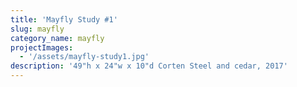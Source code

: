 ```yaml
---
title: 'Mayfly Study #1'
slug: mayfly
category_name: mayfly
projectImages:
  - '/assets/mayfly-study1.jpg'
description: '49"h x 24"w x 10"d Corten Steel and cedar, 2017'
---
```


